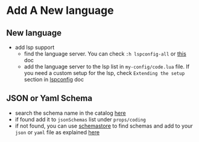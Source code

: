 # Add A New language

## New language

- add lsp support
  - find the language server. You can check `:h lspconfig-all` or [this](https://github.com/neovim/nvim-lspconfig/blob/master/doc/server_configurations.md) doc
  - add the language server to the lsp list in `my-config/code.lua` file. If you need a custom setup for the lsp, check `Extending the setup` section in [lspconfig](./plugins/nvim-lspconfig.md) doc

## JSON or Yaml Schema

- search the schema name in the catalog [here](https://github.com/b0o/SchemaStore.nvim/blob/main/lua/schemastore/catalog.lua)
- if found add it to `jsonSchemas` list under `props/coding`
- if not found, you can use [schemastore](https://www.schemastore.org/json/) to find schemas and add to your `json` or `yaml` file as explained [here](./plugins/nvim-lspconfig.md)
